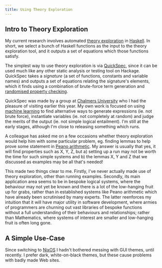 ```yaml
---
title: Using Theory Exploration
---
```


## Intro to Theory Exploration

My current research involves automated [theory exploration]() in [Haskell](http://www.haskell.org). In short, we select a bunch of Haskell functions as the input to the theory exploration tool, and it outputs a set of equations which those functions satisfy.

The simplest way to use theory exploration is via [QuickSpec](), since it can be used much like any other static analysis or testing tool on Hackage. QuickSpec takes a *signature* (a set of functions, constants and variable names) and outputs a set of equations relating the signature's elements, which it finds using a combination of brute-force term generation and [randomised property checking]().

QuickSpec was made by a group at [Chalmers University](http://www.chalmers.se/en) who I had the pleasure of visiting earlier this year. My own work is focused on using [machine learning]() to find alternative ways to generate expressions (ie. not brute force), instantiate variables (ie. not completely at random) and judge the merits of the output (ie. not simple logical entailment). I'm still at the early stages, although I'm close to releasing something which runs.

A colleague has asked me on a few occasions whether theory exploration would help him with some particular problem, eg. finding lemmas to help prove some statement in [Peano arithmetic](). My answer is usually that yes, it will find properties such as X, Y, Z, but a) setting up a run may not be worth the time for such simple systems and b) the lemmas X, Y and Z that we discussed as examples may be all that's needed!

This made two things clear to me. Firstly, I've never actually made use of theory exploration, other than running examples. Secondly, its main application area seems to be in bespoke logical systems, where the behaviour may not yet be known and there is a lot of the low-hanging fruit up for grabs, rather than in established systems like Peano arithmetic which have already been scrutinised by many experts. The latter reenforces my intuition that it will have major utility in software development, where armies of programmers are churning out vast libraries of bespoke functions without a full understanding of their behaviours and relationships; rather than Mathematics, where systems of interest are smaller and low-hanging fruit is often long gone.

## A Simple Use-Case

Since switching to [NixOS]() I hadn't bothered messing with GUI themes, until recently. I prefer dark, white-on-black themes, but these cause problems with badly made Web sites.
